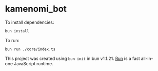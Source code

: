 # kamenomi_bot

To install dependencies:

```bash
bun install
```

To run:

```bash
bun run ./core/index.ts
```

This project was created using `bun init` in bun v1.1.21. [Bun](https://bun.sh) is a fast all-in-one JavaScript runtime.
